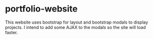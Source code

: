 # portfolio-website
This website uses bootstrap for layout and bootstrap modals to display projects. I intend to add some AJAX to the modals so the site will load faster.
